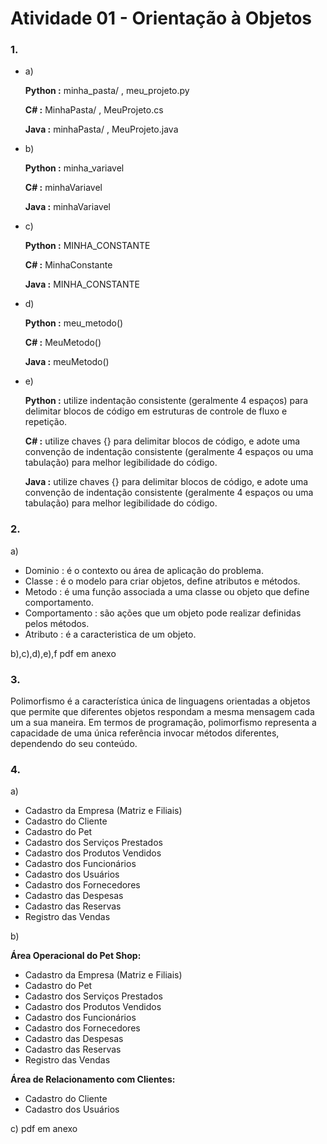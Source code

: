 # Atividade 01 - Orientação à Objetos
### 1.
* a)

  **Python :** minha_pasta/ , meu_projeto.py
  
  **C# :** MinhaPasta/ , MeuProjeto.cs
  
  **Java :** minhaPasta/ , MeuProjeto.java
  
* b)

  **Python :** minha_variavel

  **C# :** minhaVariavel

  **Java :** minhaVariavel
 
* c)

  **Python :** MINHA_CONSTANTE

  **C# :** MinhaConstante

  **Java :** MINHA_CONSTANTE
  
* d)

  **Python :** meu_metodo()

  **C# :** MeuMetodo()

  **Java :** meuMetodo()
  
* e)
  
  **Python :** utilize indentação consistente (geralmente 4 espaços) para delimitar blocos de código em estruturas de controle de fluxo e repetição.

  **C# :** utilize chaves {} para delimitar blocos de código, e adote uma convenção de indentação consistente (geralmente 4 espaços ou uma tabulação) para melhor legibilidade do código.

  **Java :** utilize chaves {} para delimitar blocos de código, e adote uma convenção de indentação consistente (geralmente 4 espaços ou uma tabulação) para melhor legibilidade do código.

### 2.
a) 
   * Dominio : é o contexto ou área de aplicação do problema.
   * Classe : é o modelo para criar objetos, define atributos e métodos.
   * Metodo : é uma função associada a uma classe ou objeto que define comportamento.
   * Comportamento : são ações que um objeto pode realizar definidas pelos métodos.
   * Atributo : é a caracteristica de um objeto.
     
b),c),d),e),f pdf em anexo

### 3.
Polimorfismo é a característica única de linguagens orientadas a objetos que permite que diferentes objetos respondam a mesma mensagem cada um a sua maneira. Em termos de programação, polimorfismo representa a capacidade de uma única referência invocar métodos diferentes, dependendo do seu conteúdo.

### 4.
a)
  * Cadastro da Empresa (Matriz e Filiais)
  * Cadastro do Cliente
  * Cadastro do Pet
  * Cadastro dos Serviços Prestados
  * Cadastro dos Produtos Vendidos
  * Cadastro dos Funcionários
  * Cadastro dos Usuários
  * Cadastro dos Fornecedores
  * Cadastro das Despesas
  * Cadastro das Reservas
  * Registro das Vendas

b)

**Área Operacional do Pet Shop:**
  * Cadastro da Empresa (Matriz e Filiais)
  * Cadastro do Pet
  * Cadastro dos Serviços Prestados
  * Cadastro dos Produtos Vendidos
  * Cadastro dos Funcionários
  * Cadastro dos Fornecedores
  * Cadastro das Despesas
  * Cadastro das Reservas
  * Registro das Vendas
    
**Área de Relacionamento com Clientes:**
  * Cadastro do Cliente
  * Cadastro dos Usuários

c) pdf em anexo








